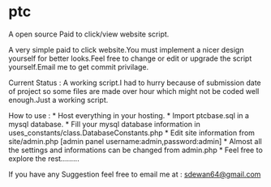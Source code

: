 ptc
===

A open source Paid to click/view website script.

  A very simple paid to click website.You must implement a nicer design yourself for better looks.Feel free to change or edit or upgrade the script yourself.Email me to get commit privilage.
  
  Current Status : A working script.I had to hurry because of submission date of project so some files are made over hour which might not be coded well enough.Just a working script.

  How to use :
    * Host everything in your hosting.
    * Import ptcbase.sql in a mysql database.
    * Fill your mysql database information in uses_constants/class.DatabaseConstants.php
    * Edit site information from site/admin.php [admin panel username:admin,password:admin]
    * Almost all the settings and informations can be changed from admin.php
    * Feel free to explore the rest.........
  
  If you have any Suggestion feel free to email me at : sdewan64@gmail.com
